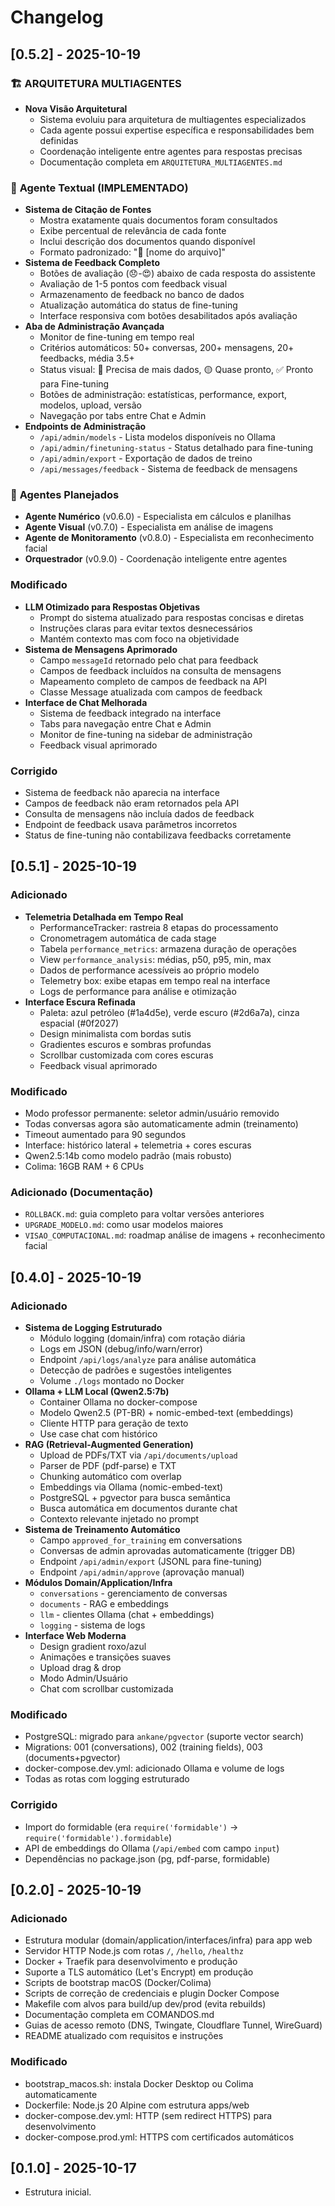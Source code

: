 # Changelog

## [0.5.2] - 2025-10-19
### 🏗️ **ARQUITETURA MULTIAGENTES**
- **Nova Visão Arquitetural**
  - Sistema evoluiu para arquitetura de multiagentes especializados
  - Cada agente possui expertise específica e responsabilidades bem definidas
  - Coordenação inteligente entre agentes para respostas precisas
  - Documentação completa em `ARQUITETURA_MULTIAGENTES.md`

### 🤖 **Agente Textual (IMPLEMENTADO)**
- **Sistema de Citação de Fontes**
  - Mostra exatamente quais documentos foram consultados
  - Exibe percentual de relevância de cada fonte
  - Inclui descrição dos documentos quando disponível
  - Formato padronizado: "📄 [nome do arquivo]"
- **Sistema de Feedback Completo**
  - Botões de avaliação (😞-😍) abaixo de cada resposta do assistente
  - Avaliação de 1-5 pontos com feedback visual
  - Armazenamento de feedback no banco de dados
  - Atualização automática do status de fine-tuning
  - Interface responsiva com botões desabilitados após avaliação
- **Aba de Administração Avançada**
  - Monitor de fine-tuning em tempo real
  - Critérios automáticos: 50+ conversas, 200+ mensagens, 20+ feedbacks, média 3.5+
  - Status visual: 🔴 Precisa de mais dados, 🟡 Quase pronto, ✅ Pronto para Fine-tuning
  - Botões de administração: estatísticas, performance, export, modelos, upload, versão
  - Navegação por tabs entre Chat e Admin
- **Endpoints de Administração**
  - `/api/admin/models` - Lista modelos disponíveis no Ollama
  - `/api/admin/finetuning-status` - Status detalhado para fine-tuning
  - `/api/admin/export` - Exportação de dados de treino
  - `/api/messages/feedback` - Sistema de feedback de mensagens

### 🔮 **Agentes Planejados**
- **Agente Numérico** (v0.6.0) - Especialista em cálculos e planilhas
- **Agente Visual** (v0.7.0) - Especialista em análise de imagens
- **Agente de Monitoramento** (v0.8.0) - Especialista em reconhecimento facial
- **Orquestrador** (v0.9.0) - Coordenação inteligente entre agentes

### Modificado
- **LLM Otimizado para Respostas Objetivas**
  - Prompt do sistema atualizado para respostas concisas e diretas
  - Instruções claras para evitar textos desnecessários
  - Mantém contexto mas com foco na objetividade
- **Sistema de Mensagens Aprimorado**
  - Campo `messageId` retornado pelo chat para feedback
  - Campos de feedback incluídos na consulta de mensagens
  - Mapeamento completo de campos de feedback na API
  - Classe Message atualizada com campos de feedback
- **Interface de Chat Melhorada**
  - Sistema de feedback integrado na interface
  - Tabs para navegação entre Chat e Admin
  - Monitor de fine-tuning na sidebar de administração
  - Feedback visual aprimorado

### Corrigido
- Sistema de feedback não aparecia na interface
- Campos de feedback não eram retornados pela API
- Consulta de mensagens não incluía dados de feedback
- Endpoint de feedback usava parâmetros incorretos
- Status de fine-tuning não contabilizava feedbacks corretamente

## [0.5.1] - 2025-10-19
### Adicionado
- **Telemetria Detalhada em Tempo Real**
  - PerformanceTracker: rastreia 8 etapas do processamento
  - Cronometragem automática de cada stage
  - Tabela `performance_metrics`: armazena duração de operações
  - View `performance_analysis`: médias, p50, p95, min, max
  - Dados de performance acessíveis ao próprio modelo
  - Telemetry box: exibe etapas em tempo real na interface
  - Logs de performance para análise e otimização
- **Interface Escura Refinada**
  - Paleta: azul petróleo (#1a4d5e), verde escuro (#2d6a7a), cinza espacial (#0f2027)
  - Design minimalista com bordas sutis
  - Gradientes escuros e sombras profundas
  - Scrollbar customizada com cores escuras
  - Feedback visual aprimorado

### Modificado
- Modo professor permanente: seletor admin/usuário removido
- Todas conversas agora são automaticamente admin (treinamento)
- Timeout aumentado para 90 segundos
- Interface: histórico lateral + telemetria + cores escuras
- Qwen2.5:14b como modelo padrão (mais robusto)
- Colima: 16GB RAM + 6 CPUs

### Adicionado (Documentação)
- `ROLLBACK.md`: guia completo para voltar versões anteriores
- `UPGRADE_MODELO.md`: como usar modelos maiores
- `VISAO_COMPUTACIONAL.md`: roadmap análise de imagens + reconhecimento facial

## [0.4.0] - 2025-10-19
### Adicionado
- **Sistema de Logging Estruturado**
  - Módulo logging (domain/infra) com rotação diária
  - Logs em JSON (debug/info/warn/error)
  - Endpoint `/api/logs/analyze` para análise automática
  - Detecção de padrões e sugestões inteligentes
  - Volume `./logs` montado no Docker
- **Ollama + LLM Local (Qwen2.5:7b)**
  - Container Ollama no docker-compose
  - Modelo Qwen2.5 (PT-BR) + nomic-embed-text (embeddings)
  - Cliente HTTP para geração de texto
  - Use case chat com histórico
- **RAG (Retrieval-Augmented Generation)**
  - Upload de PDFs/TXT via `/api/documents/upload`
  - Parser de PDF (pdf-parse) e TXT
  - Chunking automático com overlap
  - Embeddings via Ollama (nomic-embed-text)
  - PostgreSQL + pgvector para busca semântica
  - Busca automática em documentos durante chat
  - Contexto relevante injetado no prompt
- **Sistema de Treinamento Automático**
  - Campo `approved_for_training` em conversations
  - Conversas de admin aprovadas automaticamente (trigger DB)
  - Endpoint `/api/admin/export` (JSONL para fine-tuning)
  - Endpoint `/api/admin/approve` (aprovação manual)
- **Módulos Domain/Application/Infra**
  - `conversations` - gerenciamento de conversas
  - `documents` - RAG e embeddings
  - `llm` - clientes Ollama (chat + embeddings)
  - `logging` - sistema de logs
- **Interface Web Moderna**
  - Design gradient roxo/azul
  - Animações e transições suaves
  - Upload drag & drop
  - Modo Admin/Usuário
  - Chat com scrollbar customizada

### Modificado
- PostgreSQL: migrado para `ankane/pgvector` (suporte vector search)
- Migrations: 001 (conversations), 002 (training fields), 003 (documents+pgvector)
- docker-compose.dev.yml: adicionado Ollama e volume de logs
- Todas as rotas com logging estruturado

### Corrigido
- Import do formidable (era `require('formidable')` → `require('formidable').formidable`)
- API de embeddings do Ollama (`/api/embed` com campo `input`)
- Dependências no package.json (pg, pdf-parse, formidable)

## [0.2.0] - 2025-10-19
### Adicionado
- Estrutura modular (domain/application/interfaces/infra) para app web
- Servidor HTTP Node.js com rotas `/`, `/hello`, `/healthz`
- Docker + Traefik para desenvolvimento e produção
- Suporte a TLS automático (Let's Encrypt) em produção
- Scripts de bootstrap macOS (Docker/Colima)
- Scripts de correção de credenciais e plugin Docker Compose
- Makefile com alvos para build/up dev/prod (evita rebuilds)
- Documentação completa em COMANDOS.md
- Guias de acesso remoto (DNS, Twingate, Cloudflare Tunnel, WireGuard)
- README atualizado com requisitos e instruções

### Modificado
- bootstrap_macos.sh: instala Docker Desktop ou Colima automaticamente
- Dockerfile: Node.js 20 Alpine com estrutura apps/web
- docker-compose.dev.yml: HTTP (sem redirect HTTPS) para desenvolvimento
- docker-compose.prod.yml: HTTPS com certificados automáticos

## [0.1.0] - 2025-10-17
- Estrutura inicial.
